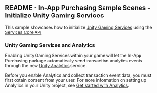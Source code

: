 ## README - In-App Purchasing Sample Scenes - Initialize Unity Gaming Services

This sample showcases how to initialize [Unity Gaming Services](https://unity.com/solutions/gaming-services) using the [Services Core API](https://docs.unity.com/ugs-overview/services-core-api.html)

### Unity Gaming Services and Analytics
Enabling Unity Gaming Services within your game will let the In-App Purchasing package automatically send
transaction analytics events through the new [Unity Analytics](https://unity.com/products/unity-analytics) service.

Before you enable Analytics and collect transaction event data, you must first obtain consent from your user.
For more information on setting up Analytics in your Unity project, see [Get started with Analytics](https://docs.unity.com/ugs/en-us/manual/analytics/manual/get-started).
